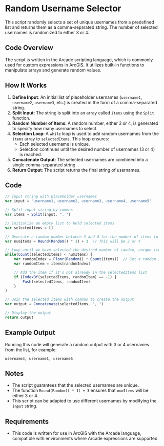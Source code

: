 # Random Username Selector

This script randomly selects a set of unique usernames from a predefined list and returns them as a comma-separated string. The number of selected usernames is randomized to either 3 or 4.

## Code Overview

The script is written in the Arcade scripting language, which is commonly used for custom expressions in ArcGIS. It utilizes built-in functions to manipulate arrays and generate random values.

## How It Works

1. **Define Input**: An initial list of placeholder usernames (`username1`, `username2`, `username3`, etc.) is created in the form of a comma-separated string.
2. **Split Input**: The string is split into an array called `items` using the `Split` function.
3. **Random Number of Items**: A random number, either 3 or 4, is generated to specify how many usernames to select.
4. **Selection Loop**: A `while` loop is used to add random usernames from the `items` array to `selectedItems`. This loop ensures:
   - Each selected username is unique.
   - Selection continues until the desired number of usernames (3 or 4) is reached.
5. **Concatenate Output**: The selected usernames are combined into a single comma-separated string.
6. **Return Output**: The script returns the final string of usernames.

## Code

```javascript
// Input string with placeholder usernames
var input = "username1, username2, username3, username4, username5"

// Split input string by commas
var items = Split(input, ", ")

// Initialize an empty list to hold selected items
var selectedItems = []

// Generate a random number between 3 and 4 for the number of items to select
var numItems = Round(Random() * 1) + 3  // This will be 3 or 4

// Loop until we have selected the desired number of random, unique items
while(Count(selectedItems) < numItems) {
    var randomIndex = Floor(Random() * Count(items))  // Get a random index from the items list
    var randomItem = items[randomIndex]

    // Add the item if it's not already in the selectedItems list
    if (IndexOf(selectedItems, randomItem) == -1) {
        Push(selectedItems, randomItem)
    }
}

// Join the selected items with commas to create the output
var output = Concatenate(selectedItems, ", ")

// Display the output
return output
```

## Example Output

Running this code will generate a random output with 3 or 4 usernames from the list, for example:
```
username3, username1, username5
```

## Notes

- The script guarantees that the selected usernames are unique.
- The function `Round(Random() * 1) + 3` ensures that `numItems` will be either 3 or 4.
- This script can be adapted to use different usernames by modifying the `input` string.

## Requirements

- This code is written for use in ArcGIS with the Arcade language, compatible with environments where Arcade expressions are supported.
